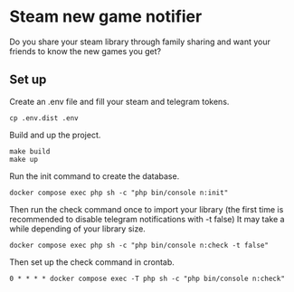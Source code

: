 # Steam new game notifier
Do you share your steam library through family sharing and want your friends to know the new games you get?

## Set up
Create an .env file and fill your steam and telegram tokens.
```
cp .env.dist .env
```

Build and up the project.
```
make build
make up
```
Run the init command to create the database.

```
docker compose exec php sh -c "php bin/console n:init"
```
Then run the check command once to import your library (the first time is recommended to disable telegram notifications with -t false)
It may take a while depending of your library size.
```
docker compose exec php sh -c "php bin/console n:check -t false"
```
Then set up the check command in crontab.
```
0 * * * * docker compose exec -T php sh -c "php bin/console n:check"
```
